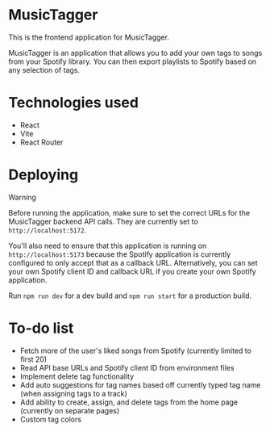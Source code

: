 # MusicTagger
This is the frontend application for MusicTagger.

MusicTagger is an application that allows you to add your own tags to songs from your Spotify library. You can then export playlists to Spotify based on any selection of tags.

# Technologies used
- React
- Vite
- React Router

# Deploying
> [!WARNING]
> Before running the application, make sure to set the correct URLs for the MusicTagger backend API calls. They are currently set to `http://localhost:5172`.
>
> You'll also need to ensure that this application is running on `http://localhost:5173` because the Spotify application is currently configured to only accept that as a callback URL. Alternatively, you can set your own Spotify client ID and callback URL if you create your own Spotify application.

Run `npm run dev` for a dev build and `npm run start` for a production build.

# To-do list
- Fetch more of the user's liked songs from Spotify (currently limited to first 20)
- Read API base URLs and Spotify client ID from environment files
- Implement delete tag functionality
- Add auto suggestions for tag names based off currently typed tag name (when assigning tags to a track)
- Add ability to create, assign, and delete tags from the home page (currently on separate pages)
- Custom tag colors

